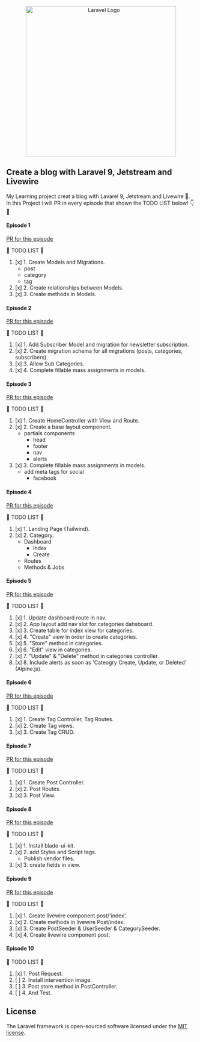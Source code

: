 <p align="center"><a href="https://laravel.com" target="_blank"><img src="https://raw.githubusercontent.com/laravel/art/master/logo-lockup/5%20SVG/2%20CMYK/1%20Full%20Color/laravel-logolockup-cmyk-red.svg" width="400" alt="Laravel Logo"></a></p>

## Create a blog with Laravel 9, Jetstream and Livewire

My Learning project creat a blog with Lavarel 9, Jetstream and Livewire :mechanical_arm:. In this Project i will PR in every episode that shown the TODO LIST below! :point_down: :eyes:

#### Episode 1

[PR for this episode](https://github.com/lolimilkita/blog-jetstream/pull/1)

:memo: TODO LIST :memo:

1. [x]  1. Create Models and Migrations.
    - post
    - category
    - tag
2. [x]  2. Create relationships between Models.
3. [x]  3. Create methods in Models.

#### Episode 2

[PR for this episode](https://github.com/lolimilkita/blog-jetstream/pull/2)

:memo: TODO LIST :memo:

1. [x]  1. Add Subscriber Model and migration for newsletter subscription.
2. [x]  2. Create migration schema for all migrations (posts, categories, subscribers).
3. [x]  3. Allow Sub Categories.
4. [x]  4. Complete fillable mass assignments in models.

#### Episode 3

[PR for this episode](https://github.com/lolimilkita/blog-jetstream/pull/3)

:memo: TODO LIST :memo:

1. [x]  1. Create HomeController with View and Route.
2. [x]  2. Create a base layout component.
    - partials components
        - head
        - footer
        - nav
        - alerts
3. [x]  3. Complete fillable mass assignments in models.
    - add meta tags for social
        - facebook

#### Episode 4

[PR for this episode](https://github.com/lolimilkita/blog-jetstream/pull/4)

:memo: TODO LIST :memo:

1. [x]  1. Landing Page (Tailwind).
2. [x]  2. Category.
    - Dashboard
        - Index
        - Create
    - Routes
    - Methods & Jobs

#### Episode 5

[PR for this episode](https://github.com/lolimilkita/blog-jetstream/pull/5)

:memo: TODO LIST :memo:

1. [x]  1. Update dashboard route in nav.
2. [x]  2. App layout add nav slot for categories dahsboard.
3. [x]  3. Create table for index view for categories.
4. [x]  4. "Create" view in order to create categories.
5. [x]  5. "Store" method in categories.
6. [x]  6. "Edit" view in categories.
7. [x]  7. "Update" & "Delete" method in categories controller.
8. [x]  8. Include alerts as soon as 'Cateogry Create, Update, or Deleted' (Alpine.js).

#### Episode 6

[PR for this episode](https://github.com/lolimilkita/blog-jetstream/pull/6)

:memo: TODO LIST :memo:

1. [x]  1. Create Tag Controller, Tag Routes.
2. [x]  2. Create Tag views.
3. [x]  3. Create Tag CRUD.

#### Episode 7

[PR for this episode](https://github.com/lolimilkita/blog-jetstream/pull/7)

:memo: TODO LIST :memo:

1. [x]  1. Create Post Controller.
2. [x]  2. Post Routes.
3. [x]  3. Post View.

#### Episode 8

[PR for this episode](https://github.com/lolimilkita/blog-jetstream/pull/8)

:memo: TODO LIST :memo:

1. [x]  1. Install blade-ui-kit.
2. [x]  2. add Styles and Script tags.
    - Publish vendor files.
3. [x]  3. create fields in view.

#### Episode 9

[PR for this episode](https://github.com/lolimilkita/blog-jetstream/pull/8)

:memo: TODO LIST :memo:

1. [x]  1. Create livewire component post/'index'.
2. [x]  2. Create methods in livewire Post/index.
3. [x]  3. Create PostSeeder & UserSeeder & CategorySeeder.
4. [x]  4. Create livewire component post.

#### Episode 10

:memo: TODO LIST :memo:

1. [x]  1. Post Request.
2. [ ]  2. Install intervention image.
3. [ ]  3. Post store method in PostController.
4. [ ]  4. And Test.

## License

The Laravel framework is open-sourced software licensed under the [MIT license](https://opensource.org/licenses/MIT).
